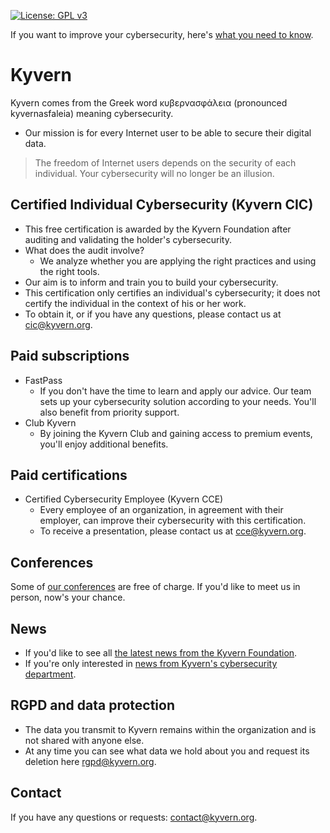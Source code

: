[![License: GPL v3](https://img.shields.io/badge/License-GPLv3-blue.svg)](https://www.gnu.org/licenses/gpl-3.0)

If you want to improve your cybersecurity, here's [what you need to know](https://github.com/kyvernfoundation/kyvern/tree/main/courses).

# Kyvern
Kyvern comes from the Greek word κυβερνασφάλεια (pronounced kyvernasfaleia) meaning cybersecurity.
- Our mission is for every Internet user to be able to secure their digital data.
> The freedom of Internet users depends on the security of each individual.
Your cybersecurity will no longer be an illusion.
## Certified Individual Cybersecurity (Kyvern CIC)
- This free certification is awarded by the Kyvern Foundation after auditing and validating the holder's cybersecurity.
- What does the audit involve?
  - We analyze whether you are applying the right practices and using the right tools.
- Our aim is to inform and train you to build your cybersecurity.
- This certification only certifies an individual's cybersecurity; it does not certify the individual in the context of his or her work.
- To obtain it, or if you have any questions, please contact us at cic@kyvern.org.
## Paid subscriptions
- FastPass
	- If you don't have the time to learn and apply our advice. Our team sets up your cybersecurity solution according to your needs. You'll also benefit from priority support.
- Club Kyvern
	- By joining the Kyvern Club and gaining access to premium events, you'll enjoy additional benefits.
## Paid certifications
- Certified Cybersecurity Employee (Kyvern CCE)
  - Every employee of an organization, in agreement with their employer, can improve their cybersecurity with this certification.
  - To receive a presentation, please contact us at cce@kyvern.org.
## Conferences
Some of [our conferences](https://github.com/kyvernfoundation/conferences) are free of charge. If you'd like to meet us in person, now's your chance.
## News
- If you'd like to see all [the latest news from the Kyvern Foundation](https://github.com/kyvernfoundation/news).
- If you're only interested in [news from Kyvern's cybersecurity department](https://github.com/kyvernfoundation/kyvern/tree/main/news).
## RGPD and data protection
- The data you transmit to Kyvern remains within the organization and is not shared with anyone else.
- At any time you can see what data we hold about you and request its deletion here rgpd@kyvern.org.
## Contact
If you have any questions or requests: contact@kyvern.org.

